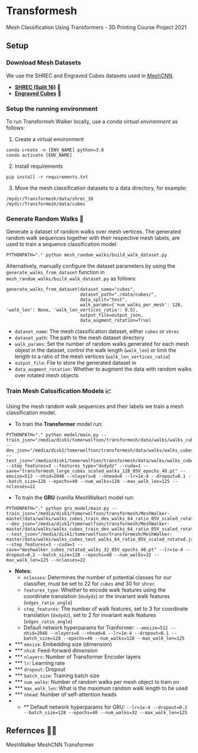 # Transformesh
Mesh Classification Using Transformers - 3D Printing Course Project 2021

## Setup

### Download Mesh Datasets

We use the SHREC and Engraved Cubes datasets used in [MeshCNN](https://ranahanocka.github.io/MeshCNN/).
* [**SHREC (Split 16)**](https://www.dropbox.com/s/w16st84r6wc57u7/shrec_16.tar.gz) 🐉
* [**Engraved Cubes**](https://www.dropbox.com/s/2bxs5f9g60wa0wr/cubes.tar.gz) 🧊

### Setup the running environment

To run Transformeh Walker locally, use a *conda virtual environment* as follows:

1. Create a virtual environment
```
conda create -n [ENV_NAME] python=3.8
conda activate [ENV_NAME]
```

2. Install requirements
```
pip install -r requirements.txt 
```

3. Move the mesh classification datasets to a data directory, for example:
```
/mydir/Transformesh/data/shrec_16
/mydir/Transformesh/data/cubes
```

### Generate Random Walks 🤖

Generate a dataset of random walks over mesh vertices. The generated random walk sequences together with their respective mesh labels, are used to train a sequence classification model.


```
PYTHONPATH="." python mesh_random_walks/build_walk_dataset.py 
```

Alternatively, manually configure the dataset parameters by using the `generate_walks_from_dataset` function in `mesh_random_walks/build_walk_dataset.py` as follows:

```
generate_walks_from_dataset(dataset_name="cubes",
                            dataset_path="./data/cubes/",
                            data_split="test",
                            walk_params={'num_walks_per_mesh': 128, 'walk_len': None, 'walk_len_vertices_ratio': 0.5},
                            output_file=output_json,
                            data_augment_rotation=True)
```
* `dataset_name`: The mesh classification dataset, either `cubes` or `shrec`
* `dataset_path`: The path to the mesh dataset directory
* `walk_params`: Set the number of random walks generated for each mesh objest in the dataset, control the walk length (`walk_len`) or limit the length to a ratio of the mesh vertices (`walk_len_vertices_ratio`)
* `output_file`: File to store the generated dataset in
* `data_augment_rotation`: Whether to augment the data with random walks over rotated mesh objects


### Train Mesh Calssification Models 📈

Using the mesh random walk sequences and their labels we train a mesh classification model. 

* To train the **Transformer** model run:
```
PYTHONPATH="." python model/main.py --train_json="/media/disk1/tomerwolfson/transformesh/data/walks/walks_cubes_train_dev_walks_256_ratio_05V_scaled.json" --dev_json="/media/disk1/tomerwolfson/transformesh/data/walks/walks_cubes_train_dev_walks_256_ratio_05V_scaled.json" --test_json="/media/disk1/tomerwolfson/transformesh/data/walks/walks_cubes_test_walks_256_ratio_05V_scaled.json"  --step_features=3 --features_type="dxdydz" --cuda=1 --save="transformesh_large_cubes_scaled_walks_128_05V_epochs_40.pt" --emsize=512 --nhid=2048 --nlayers=6 --nhead=8 --lr=1e-4 --dropout=0.1 --batch_size=128 --epochs=40 --num_walks=128 --max_walk_len=125 --nclasses=22
```

* To train the **GRU** (vanilla MeshWalker) model run:
```
PYTHONPATH="." python gru_model/main.py --train_json="/media/disk1/tomerwolfson/transformesh/MeshWalker-master/data/walks/walks_cubes_train_dev_walks_64_ratio_05V_scaled_rotated.json" --dev_json="/media/disk1/tomerwolfson/transformesh/MeshWalker-master/data/walks/walks_cubes_train_dev_walks_64_ratio_05V_scaled_rotated.json" --test_json="/media/disk1/tomerwolfson/transformesh/MeshWalker-master/data/walks/walks_cubes_test_walks_64_ratio_05V_scaled_rotated.json" --step_features=3 --cuda=1 --save="meshwalker_cubes_rotated_walks_32_05V_epochs_40.pt" --lr=1e-4 --dropout=0.2 --batch_size=128 --epochs=40 --num_walks=32 --max_walk_len=125 --nclasses=22
```

* **Notes:**
  * `nclasses`: Determines the number of potential classes for our classifier, must be set to 22 for `cubes` and 30 for `shrec`
  * `features_type`: Whether to encode walk features using the coordinate translation (`dxdydz`) or the invariant walk features (`edges_ratio_angle`)
  * `step_features`: The number of walk features, set to 3 for coordinate translation (`dxdydz`), set to 2 for invariant walk features (`edges_ratio_angle`)
  * Default network hyperparams for Tranformer: `--emsize=512 --nhid=2048 --nlayers=6 --nhead=8 --lr=1e-4 --dropout=0.1 --batch_size=128 --epochs=40 --num_walks=128 --max_walk_len=125`
* *** `emsize`: Embedding size (dimension)
* *** `nhid`: Feed-forward dimension
* *** `nlayers`: Number of Transformer Encoder layers
* *** `lr`: Learning rate
* *** `dropout`: Dropout
* *** `batch_size`: Training batch size
* *** `num_walks`: Number of random walks per mesh object to train on
* *** `max_walk_len`: What is the maximum random walk length to be used
* *** `nhead`: Number of self-attention heads
* * ** Default network hyperparams for GRU: `--lr=1e-4 --dropout=0.2 --batch_size=128 --epochs=40 --num_walks=32 --max_walk_len=125`


## Refernces ✍🏽
MeshWalker
MeshCNN
Transformer
